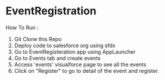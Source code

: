 # EventRegistration

How To Run : 

1) Git Clone this Repo
2) Deploy code to salesforce org using sfdx
3) Go to EventRegisteration app using AppLauncher
4) Go to Events tab and create events
5) Access 'events' visualforce page to see all the events
6) Click on "Register" to go to detail of the event and register.
